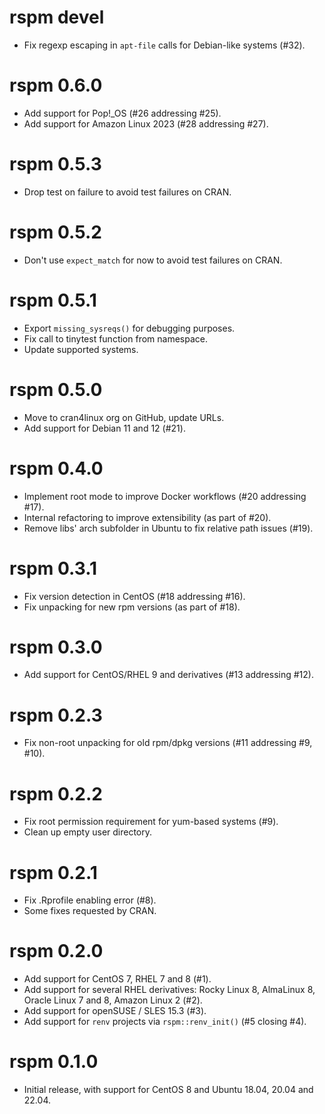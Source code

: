 # rspm devel

- Fix regexp escaping in `apt-file` calls for Debian-like systems (#32).

# rspm 0.6.0

- Add support for Pop!_OS (#26 addressing #25).
- Add support for Amazon Linux 2023 (#28 addressing #27).

# rspm 0.5.3

- Drop test on failure to avoid test failures on CRAN.

# rspm 0.5.2

- Don't use `expect_match` for now to avoid test failures on CRAN.

# rspm 0.5.1

- Export `missing_sysreqs()` for debugging purposes.
- Fix call to tinytest function from namespace.
- Update supported systems.

# rspm 0.5.0

- Move to cran4linux org on GitHub, update URLs.
- Add support for Debian 11 and 12 (#21).

# rspm 0.4.0

- Implement root mode to improve Docker workflows (#20 addressing #17).
- Internal refactoring to improve extensibility (as part of #20).
- Remove libs' arch subfolder in Ubuntu to fix relative path issues (#19).

# rspm 0.3.1

- Fix version detection in CentOS (#18 addressing #16).
- Fix unpacking for new rpm versions (as part of #18).

# rspm 0.3.0

- Add support for CentOS/RHEL 9 and derivatives (#13 addressing #12).

# rspm 0.2.3

- Fix non-root unpacking for old rpm/dpkg versions (#11 addressing #9, #10).

# rspm 0.2.2

- Fix root permission requirement for yum-based systems (#9).
- Clean up empty user directory.

# rspm 0.2.1

- Fix .Rprofile enabling error (#8).
- Some fixes requested by CRAN.

# rspm 0.2.0

- Add support for CentOS 7, RHEL 7 and 8 (#1).
- Add support for several RHEL derivatives: Rocky Linux 8, AlmaLinux 8,
  Oracle Linux 7 and 8, Amazon Linux 2 (#2).
- Add support for openSUSE / SLES 15.3 (#3).
- Add support for `renv` projects via `rspm::renv_init()` (#5 closing #4).

# rspm 0.1.0

- Initial release, with support for CentOS 8 and Ubuntu 18.04, 20.04 and 22.04.
